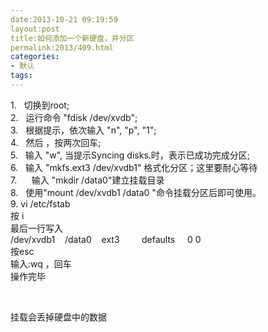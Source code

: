 ```yaml
---
date:2013-10-21 09:19:59
layout:post
title:如何添加一个新硬盘，并分区
permalink:2013/409.html
categories:
- 默认
tags:
---
```



<p> 1.&nbsp;&nbsp;&nbsp;切换到root;<br /> 2.&nbsp;&nbsp;&nbsp;运行命令&nbsp;&quot;fdisk&nbsp;/dev/xvdb&quot;;<br /> 3.&nbsp;&nbsp;&nbsp;根据提示，依次输入&nbsp;&quot;n&quot;,&nbsp;&quot;p&quot;,&nbsp;&quot;1&quot;;<br /> 4.&nbsp;&nbsp;&nbsp;然后&nbsp;，按两次回车;<br /> 5.&nbsp;&nbsp;&nbsp;输入&nbsp;&quot;w&quot;,&nbsp;当提示Syncing&nbsp;disks.时，表示已成功完成分区;<br /> 6.&nbsp;&nbsp;&nbsp;输入&nbsp;&quot;mkfs.ext3&nbsp;/dev/xvdb1&quot;&nbsp;格式化分区；这里要耐心等待<br /> 7.&nbsp;&nbsp;&nbsp;&nbsp;&nbsp;&nbsp;输入&nbsp;&quot;mkdir&nbsp;/data0&quot;建立挂载目录<br /> 8.&nbsp;&nbsp;&nbsp;使用&quot;mount&nbsp;/dev/xvdb1&nbsp;/data0&nbsp;&quot;命令挂载分区后即可使用。<br /> 9.&nbsp;vi&nbsp;/etc/fstab<br /> 按&nbsp;i<br /> 最后一行写入<br /> /dev/xvdb1&nbsp;&nbsp;&nbsp;&nbsp;/data0&nbsp;&nbsp;&nbsp;&nbsp;ext3&nbsp;&nbsp;&nbsp;&nbsp;&nbsp;&nbsp;&nbsp;&nbsp;&nbsp;defaults&nbsp;&nbsp;&nbsp;&nbsp;&nbsp;0&nbsp;0<br /> 按esc&nbsp;<br /> 输入:wq&nbsp;，回车<br /> 操作完毕 </p> 
<p> <br /> </p> 
<p> 挂载会丢掉硬盘中的数据 </p>